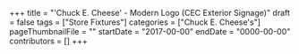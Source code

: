 +++
title = "'Chuck E. Cheese' - Modern Logo (CEC Exterior Signage)"
draft = false
tags = ["Store Fixtures"]
categories = ["Chuck E. Cheese's"]
pageThumbnailFile = ""
startDate = "2017-00-00"
endDate = "0000-00-00"
contributors = []
+++
